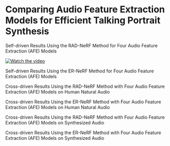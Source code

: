 # Comparing Audio Feature Extraction Models for Efficient Talking Portrait Synthesis

Self-driven Results Using the RAD-NeRF Method for Four Audio Feature Extraction (AFE) Models

[![Watch the video](https://img.youtube.com/vi/7JtHSxRlSpE/maxresdefault.jpg)](https://youtube.com/shorts/7JtHSxRlSpE)

Self-driven Results Using the ER-NeRF Method for Four Audio Feature Extraction (AFE) Models




Cross-driven Results Using the RAD-NeRF Method with Four Audio Feature Extraction (AFE) Models on Human Natural Audio


Cross-driven Results Using the ER-NeRF Method with Four Audio Feature Extraction (AFE) Models on Human Natural Audio



Cross-driven Results Using the RAD-NeRF Method with Four Audio Feature Extraction (AFE) Models on Synthesized Audio



Cross-driven Results Using the ER-NeRF Method with Four Audio Feature Extraction (AFE) Models on Synthesized Audio








